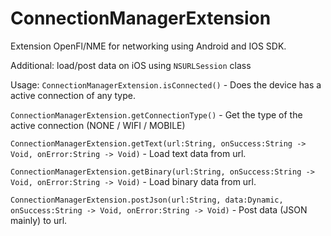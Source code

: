 # ConnectionManagerExtension
Extension OpenFl/NME for networking using Android and IOS SDK.

Additional: load/post data on iOS using `NSURLSession` class 

Usage:
`ConnectionManagerExtension.isConnected()` - Does the device has a active connection of any type.

`ConnectionManagerExtension.getConnectionType()` - Get the type of the active connection (NONE / WIFI / MOBILE)

`ConnectionManagerExtension.getText(url:String, onSuccess:String -> Void, onError:String -> Void)` - Load text data from url.

`ConnectionManagerExtension.getBinary(url:String, onSuccess:String -> Void, onError:String -> Void)` - Load binary data from url.

`ConnectionManagerExtension.postJson(url:String, data:Dynamic, onSuccess:String -> Void, onError:String -> Void)` - Post data (JSON mainly) to url.
